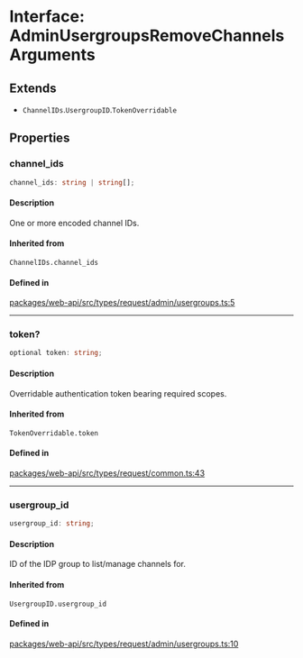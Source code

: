# Interface: AdminUsergroupsRemoveChannelsArguments

## Extends

- `ChannelIDs`.`UsergroupID`.`TokenOverridable`

## Properties

### channel\_ids

```ts
channel_ids: string | string[];
```

#### Description

One or more encoded channel IDs.

#### Inherited from

`ChannelIDs.channel_ids`

#### Defined in

[packages/web-api/src/types/request/admin/usergroups.ts:5](https://github.com/slackapi/node-slack-sdk/blob/main/packages/web-api/src/types/request/admin/usergroups.ts#L5)

***

### token?

```ts
optional token: string;
```

#### Description

Overridable authentication token bearing required scopes.

#### Inherited from

`TokenOverridable.token`

#### Defined in

[packages/web-api/src/types/request/common.ts:43](https://github.com/slackapi/node-slack-sdk/blob/main/packages/web-api/src/types/request/common.ts#L43)

***

### usergroup\_id

```ts
usergroup_id: string;
```

#### Description

ID of the IDP group to list/manage channels for.

#### Inherited from

`UsergroupID.usergroup_id`

#### Defined in

[packages/web-api/src/types/request/admin/usergroups.ts:10](https://github.com/slackapi/node-slack-sdk/blob/main/packages/web-api/src/types/request/admin/usergroups.ts#L10)
